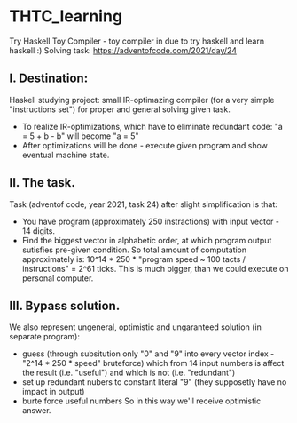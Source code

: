 # THTC_learning
Try Haskell Toy Compiler - toy compiler in due to try haskell and learn haskell :)
Solving task: https://adventofcode.com/2021/day/24


## I. Destination:
Haskell studying project: small IR-optimazing compiler (for a very simple "instructions set") for proper and general solving given task.
 - To realize IR-optimizations, which have to eliminate redundant code: "a = 5 + b - b" will become "a = 5"
 - After optimizations will be done - execute given program and show eventual machine state.


## II. The task.
Task (adventof code, year 2021, task 24) after slight simplification is that:
 - You have program (approximately 250 instractions) with input vector - 14 digits.
 - Find the biggest vector in alphabetic order, at which program output sutisfies pre-given condition.
So total amount of computation approximately is: 10^14 * 250 * "program speed ~ 100 tacts / instructions" = 2^61 ticks.
This is much bigger, than we could execute on personal computer.


## III. Bypass solution.
We also represent ungeneral, optimistic and ungaranteed solution (in separate program):
 - guess (through subsitution only "0" and "9" into every vector index - "2^14 * 250 * speed" bruteforce) which from 14 input numbers is affect the result (i.e. "useful") and which is not  (i.e. "redundant")
 - set up redundant nubers to constant literal "9" (they supposetly have no impact in output)
 - burte force useful numbers
So in this way we'll receive optimistic answer.
